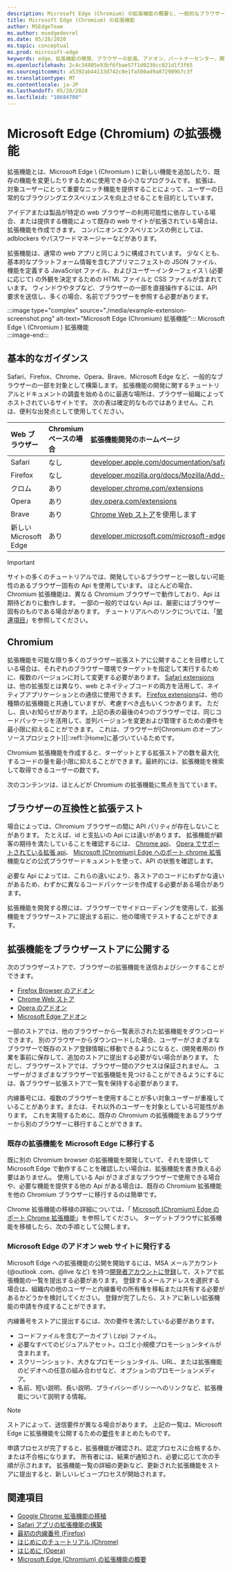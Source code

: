 ```yaml
---
description: Microsoft Edge (Chromium) の拡張機能の概要と、一般的なブラウザーの拡張機能の構築および公開。
title: Microsoft Edge (Chromium) の拡張機能
author: MSEdgeTeam
ms.author: msedgedevrel
ms.date: 05/28/2020
ms.topic: conceptual
ms.prod: microsoft-edge
keywords: edge、拡張機能の開発、ブラウザーの拡張、アドオン、パートナーセンター、開発者、chromium の拡張機能
ms.openlocfilehash: 2c4c34805e93bf6fbae57f1d0230cc821d1f3f65
ms.sourcegitcommit: a5392ab44133d742c0e1fa500ad9a872989b7c3f
ms.translationtype: MT
ms.contentlocale: ja-JP
ms.lasthandoff: 05/28/2020
ms.locfileid: "10684700"
---
```

# Microsoft Edge (Chromium) の拡張機能  

拡張機能とは、Microsoft Edge \ (Chromium \) に新しい機能を追加したり、既存の機能を変更したりするために使用できる小さなプログラムです。  拡張は、対象ユーザーにとって重要なニッチ機能を提供することによって、ユーザーの日常的なブラウジングエクスペリエンスを向上させることを目的としています。  

アイデアまたは製品が特定の web ブラウザーの利用可能性に依存している場合、または提供する機能によって既存の web サイトが拡張されている場合は、拡張機能を作成できます。  コンパニオンエクスペリエンスの例としては、adblockers やパスワードマネージャーなどがあります。  

拡張機能は、通常の web アプリと同じように構成されています。  少なくとも、基本的なプラットフォーム情報を含むアプリマニフェストの JSON ファイル、機能を定義する JavaScript ファイル、およびユーザーインターフェイス \ (必要に応じて) の外観を決定するための HTML ファイルと CSS ファイルが含まれています。  ウィンドウやタブなど、ブラウザーの一部を直接操作するには、API 要求を送信し、多くの場合、名前でブラウザーを参照する必要があります。  

:::image type="complex" source="./media/example-extension-screenshot.png" alt-text="Microsoft Edge (Chromium) 拡張機能":::
  Microsoft Edge \ (Chromium \) 拡張機能  
:::image-end:::  

## 基本的なガイダンス  

Safari、Firefox、Chrome、Opera、Brave、Microsoft Edge など、一般的なブラウザーの一部を対象として構築します。  拡張機能の開発に関するチュートリアルとドキュメントの調査を始めるのに最適な場所は、ブラウザー組織によってホストされているサイトです。  次の表は確定的なものではありません。これは、便利な出発点として使用してください。  

| Web ブラウザー | Chromium ベースの場合 | 拡張機能開発のホームページ |  
|:--- |:--- |:--- |  
| Safari | なし | [developer.apple.com/documentation/safariservices/safari_app_extensions][AppleDeveloperSafariservicesAppExtensions] |  
| Firefox | なし | [developer.mozilla.org/docs/Mozilla/Add-ons/WebExtensions][MDNWebextensions] |  
| クロム | あり | [developer.chrome.com/extensions][ChromeDeveloperExtensions] |  
| Opera | あり | [dev.opera.com/extensions][OperaDevExtensions] |  
| Brave | あり | [Chrome Web ストア][GoogleChromeWebstoreCategoryExtensions]を使用します |  
| 新しい Microsoft Edge | あり | [developer.microsoft.com/microsoft-edge/extensions][MicrosoftDeveloperEdgeExtensions] |  

> [!IMPORTANT]
> サイトの多くのチュートリアルでは、開発しているブラウザーと一致しない可能性のあるブラウザー固有の Api を使用しています。  ほとんどの場合、Chromium 拡張機能は、異なる Chromium ブラウザーで動作しており、Api は期待どおりに動作します。  一部の一般的ではない Api は、厳密にはブラウザー固有のものである場合があります。  チュートリアルへのリンクについては、「[関連項目](#see-also)」を参照してください。  

## Chromium  

拡張機能を可能な限り多くのブラウザー拡張ストアに公開することを目標としている場合は、それぞれのブラウザー環境でターゲットを指定して実行するために、複数のバージョンに対して変更する必要があります。  [Safari extensions][AppleDeveloperSafariservicesAppExtensions]は、他の拡張型とは異なり、web とネイティブコードの両方を活用して、ネイティブアプリケーションとの通信に使用できます。  [Firefox extensions][MDNWebextensions]は、他の種類の拡張機能と共通していますが、考慮すべき[点][ExtensionworkshopPorting]もいくつかあります。  ただし、良いお知らせがあります。上記の表の最後の4つのブラウザーでは、同じコードパッケージを活用して、並列バージョンを変更および管理するための要件を最小限に抑えることができます。  これは、ブラウザーが[Chromium のオープンソースプロジェクト][|::ref1::|Home]に基づいているためです。  

Chromium 拡張機能を作成すると、ターゲットとする拡張ストアの数を最大化するコードの量を最小限に抑えることができます。最終的には、拡張機能を検索して取得できるユーザーの数です。  

次のコンテンツは、ほとんどが Chromium の拡張機能に焦点を当てています。  

## ブラウザーの互換性と拡張テスト  

場合によっては、Chromium ブラウザーの間に API パリティが存在しないことがあります。  たとえば、id と支払いの Api には違いがあります。  拡張機能が顧客の期待を満たしていることを確認するには、 [Chrome api][ChromeDeveloperExtensionsApiIndex]、 [Opera でサポートされている拡張 api][OperaDevExtensionsApis]、 [Microsoft (Chromium) Edge へのポート chrome 拡張][ExtensionsChromiumDeveloperGuidePortChrome]機能などの公式ブラウザードキュメントを使って、API の状態を確認します。  

必要な Api によっては、これらの違いにより、各ストアのコードにわずかな違いがあるため、わずかに異なるコードパッケージを作成する必要がある場合があります。  

拡張機能を開発する際には、ブラウザーでサイドローディングを使用して、拡張機能をブラウザーストアに提出する前に、他の環境でテストすることができます。  

## 拡張機能をブラウザーストアに公開する  

次のブラウザーストアで、ブラウザーの拡張機能を送信およびシークすることができます。  

*   [Firefox Browser のアドオン][MozillaAddonsFirefoxExtensions]  
*   [Chrome Web ストア][GoogleChromeWebstoreCategoryExtensions]  
*   [Opera のアドオン][OperaAddonsExtensions]  
*   [Microsoft Edge アドオン][MicrosoftEdgeAddonsCategoryExtensions]  

一部のストアでは、他のブラウザーから一覧表示された拡張機能をダウンロードできます。  別のブラウザーからダウンロードした場合、ユーザーがさまざまなブラウザーで既存のストア登録情報に移動できるようになると、(開発者用の) 作業を事前に保存して、追加のストアに提出する必要がない場合があります。  ただし、ブラウザーストアでは、ブラウザー間のアクセスは保証されません。  ユーザーがさまざまなブラウザーで拡張機能を見つけることができるようにするには、各ブラウザー拡張ストアで一覧を保持する必要があります。  

内線番号には、複数のブラウザーを使用することが多い対象ユーザーが重複していることがあります。または、それ以外のユーザーを対象としている可能性があります。  これを実現するために、既存の Chromium の拡張機能をあるブラウザーから別のブラウザーに移行することができます。  

### 既存の拡張機能を Microsoft Edge に移行する  

既に別の Chromium browser の拡張機能を開発していて、それを提供して Microsoft Edge で動作することを確認したい場合は、拡張機能を書き換える必要はありません。  使用している Api がさまざまなブラウザーで使用できる場合や、必要な機能を提供する他の Api がある場合は、既存の Chromium 拡張機能を他の Chromium ブラウザーに移行するのは簡単です。  

Chrome 拡張機能の移植の詳細については、「 [Microsoft (Chromium) Edge のポート Chrome 拡張機能][ExtensionsChromiumDeveloperGuidePortChrome]」を参照してください。  ターゲットブラウザに拡張機能を移植したら、次の手順として公開します。  

### Microsoft Edge のアドオン web サイトに発行する  

Microsoft Edge への拡張機能の公開を開始するには、MSA メールアカウント (@outlook .com、@live など) を持つ[開発者アカウントに登録][MicrosoftDeveloperRegistration]して、ストアで拡張機能の一覧を提出する必要があります。  登録するメールアドレスを選択する場合は、組織内の他のユーザーと内線番号の所有権を移転または共有する必要があるかどうかを検討してください。  登録が完了したら、ストアに新しい拡張機能の申請を作成することができます。  

内線番号をストアに提出するには、次の要件を満たしている必要があります。  

*   コードファイルを含むアーカイブ \ (.zip) ファイル。  
*   必要なすべてのビジュアルアセット。ロゴと小規模プロモーションタイルが含まれます。  
*   スクリーンショット、大きなプロモーションタイル、URL、または拡張機能のビデオへの任意の組み合わせなど、オプションのプロモーションメディア。  
*   名前、短い説明、長い説明、プライバシーポリシーへのリンクなど、拡張機能について説明する情報。  

> [!NOTE]
> ストアによって、送信要件が異なる場合があります。  上記の一覧は、Microsoft Edge に拡張機能を公開するための[要件][ExtensionsChromiumPublish]をまとめたものです。  

申請プロセスが完了すると、拡張機能が確認され、認定プロセスに合格するか、または不合格になります。  所有者には、結果が通知され、必要に応じて次の手順が示されます。  拡張機能一覧の詳細の更新など、更新された拡張機能をストアに提出すると、新しいレビュープロセスが開始されます。  

## 関連項目  

*   [Google Chrome 拡張機能の移植][ExtensionworkshopPorting]  
*   [Safari アプリの拡張機能の構築][AppleDeveloperSafariservicesAppExtensionsBuilding]  
*   [最初の内線番号 (Firefox)][MDNWebextensionsYourFirst]  
*   [はじめにのチュートリアル (Chrome)][ChromeDeveloperExtensionsGetstarted]  
*   [はじめに (Opera)][OperaDevExtensionsGettingStarted]  
*   [Microsoft Edge (Chromium) の拡張機能の概要][ExtensionsChromiumGettingStartedIndex]  

<!-- image links -->  

<!-- links -->  

[ExtensionsChromiumDeveloperGuidePortChrome]: ./developer-guide/port-chrome-extension.md "Microsoft (Chromium) Edge のポート Chrome 拡張機能 |Microsoft ドキュメント"  
[ExtensionsChromiumGettingStartedIndex]: ./getting-started/index.md "Microsoft Edge (Chromium) Extensions の概要 |Microsoft ドキュメント"  
[ExtensionsChromiumPublish]: ./publish/publish-extension.md "拡張子を公開する |Microsoft ドキュメント"  

[MicrosoftDeveloperEdgeExtensions]: https://developer.microsoft.com/microsoft-edge/extensions "Microsoft Edge 用の拡張機能を開発する |Microsoft 開発者"  
[MicrosoftDeveloperRegistration]: https://developer.microsoft.com/registration "パートナーセンター |Microsoft 開発者"  

[MicrosoftEdgeAddonsCategoryExtensions]: https://microsoftedge.microsoft.com/addons/category/Edge-Extensions "Microsoft Edge 用の拡張機能 |Microsoft Edge"  

[AppleDeveloperSafariservicesAppExtensions]: https://developer.apple.com/documentation/safariservices/safari_app_extensions "Safari アプリの拡張機能 |Apple 開発者"  
[AppleDeveloperSafariservicesAppExtensionsBuilding]: https://developer.apple.com/documentation/safariservices/safari_app_extensions/building_a_safari_app_extension "Safari アプリの拡張機能の構築 |Apple 開発者"  

[ChromeDeveloperExtensions]: https://developer.chrome.com/extensions "拡張子とはChrome 開発者"  
[ChromeDeveloperExtensionsApiIndex]: https://developer.chrome.com/extensions/api_index "Chrome Api |Chrome 開発者"  
[ChromeDeveloperExtensionsGetstarted]: https://developer.chrome.com/extensions/getstarted "はじめにのチュートリアル |Chrome 開発者"  

[ChromiumHome]: https://www.chromium.org/Home "Chromium"  

[ExtensionworkshopPorting]: https://extensionworkshop.com/documentation/develop/porting-a-google-chrome-extension "Google Chrome 拡張機能の移植 |拡張ワークショップ"  

[GoogleChromeWebstoreCategoryExtensions]: https://chrome.google.com/webstore/category/extensions "拡張子 |Chrome Web ストア"  

[MDNWebextensions]: https://developer.mozilla.org/docs/Mozilla/Add-ons/WebExtensions "ブラウザーの拡張機能 |MDN"  
[MDNWebextensionsYourFirst]: https://developer.mozilla.org/docs/Mozilla/Add-ons/WebExtensions/Your_first_WebExtension "最初の内線番号 |MDN"  

[MozillaAddonsFirefoxExtensions]: https://addons.mozilla.org/firefox/extensions "拡張子 |Firefox 用のアドオン"  

[OperaAddonsExtensions]: https://addons.opera.com/extensions "拡張子 |Opera のアドオン"  

[OperaDevExtensions]: https://dev.opera.com/extensions "拡張機能ドキュメント |Opera"  
[OperaDevExtensionsApis]: https://dev.opera.com/extensions/apis "Opera でサポートされている拡張 ApiOpera"  
[OperaDevExtensionsGettingStarted]: https://dev.opera.com/extensions/getting-started "はじめにOpera"  
